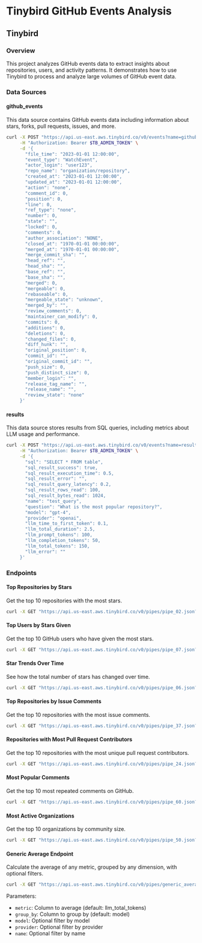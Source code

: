 
# Tinybird GitHub Events Analysis

## Tinybird

### Overview
This project analyzes GitHub events data to extract insights about repositories, users, and activity patterns. It demonstrates how to use Tinybird to process and analyze large volumes of GitHub event data.

### Data Sources

#### github_events
This data source contains GitHub events data including information about stars, forks, pull requests, issues, and more.

```bash
curl -X POST "https://api.us-east.aws.tinybird.co/v0/events?name=github_events" \
     -H "Authorization: Bearer $TB_ADMIN_TOKEN" \
     -d '{
       "file_time": "2023-01-01 12:00:00",
       "event_type": "WatchEvent",
       "actor_login": "user123",
       "repo_name": "organization/repository",
       "created_at": "2023-01-01 12:00:00",
       "updated_at": "2023-01-01 12:00:00",
       "action": "none",
       "comment_id": 0,
       "position": 0,
       "line": 0,
       "ref_type": "none",
       "number": 0,
       "state": "",
       "locked": 0,
       "comments": 0,
       "author_association": "NONE",
       "closed_at": "1970-01-01 00:00:00",
       "merged_at": "1970-01-01 00:00:00",
       "merge_commit_sha": "",
       "head_ref": "",
       "head_sha": "",
       "base_ref": "",
       "base_sha": "",
       "merged": 0,
       "mergeable": 0,
       "rebaseable": 0,
       "mergeable_state": "unknown",
       "merged_by": "",
       "review_comments": 0,
       "maintainer_can_modify": 0,
       "commits": 0,
       "additions": 0,
       "deletions": 0,
       "changed_files": 0,
       "diff_hunk": "",
       "original_position": 0,
       "commit_id": "",
       "original_commit_id": "",
       "push_size": 0,
       "push_distinct_size": 0,
       "member_login": "",
       "release_tag_name": "",
       "release_name": "",
       "review_state": "none"
     }'
```

#### results
This data source stores results from SQL queries, including metrics about LLM usage and performance.

```bash
curl -X POST "https://api.us-east.aws.tinybird.co/v0/events?name=results" \
     -H "Authorization: Bearer $TB_ADMIN_TOKEN" \
     -d '{
       "sql": "SELECT * FROM table",
       "sql_result_success": true,
       "sql_result_execution_time": 0.5,
       "sql_result_error": "",
       "sql_result_query_latency": 0.2,
       "sql_result_rows_read": 100,
       "sql_result_bytes_read": 1024,
       "name": "test_query",
       "question": "What is the most popular repository?",
       "model": "gpt-4",
       "provider": "openai",
       "llm_time_to_first_token": 0.1,
       "llm_total_duration": 2.5,
       "llm_prompt_tokens": 100,
       "llm_completion_tokens": 50,
       "llm_total_tokens": 150,
       "llm_error": ""
     }'
```

### Endpoints

#### Top Repositories by Stars
Get the top 10 repositories with the most stars.

```bash
curl -X GET "https://api.us-east.aws.tinybird.co/v0/pipes/pipe_02.json?token=$TB_ADMIN_TOKEN"
```

#### Top Users by Stars Given
Get the top 10 GitHub users who have given the most stars.

```bash
curl -X GET "https://api.us-east.aws.tinybird.co/v0/pipes/pipe_07.json?token=$TB_ADMIN_TOKEN"
```

#### Star Trends Over Time
See how the total number of stars has changed over time.

```bash
curl -X GET "https://api.us-east.aws.tinybird.co/v0/pipes/pipe_06.json?token=$TB_ADMIN_TOKEN"
```

#### Top Repositories by Issue Comments
Get the top 10 repositories with the most issue comments.

```bash
curl -X GET "https://api.us-east.aws.tinybird.co/v0/pipes/pipe_37.json?token=$TB_ADMIN_TOKEN"
```

#### Repositories with Most Pull Request Contributors
Get the top 10 repositories with the most unique pull request contributors.

```bash
curl -X GET "https://api.us-east.aws.tinybird.co/v0/pipes/pipe_24.json?token=$TB_ADMIN_TOKEN"
```

#### Most Popular Comments
Get the top 10 most repeated comments on GitHub.

```bash
curl -X GET "https://api.us-east.aws.tinybird.co/v0/pipes/pipe_60.json?token=$TB_ADMIN_TOKEN"
```

#### Most Active Organizations
Get the top 10 organizations by community size.

```bash
curl -X GET "https://api.us-east.aws.tinybird.co/v0/pipes/pipe_50.json?token=$TB_ADMIN_TOKEN"
```

#### Generic Average Endpoint
Calculate the average of any metric, grouped by any dimension, with optional filters.

```bash
curl -X GET "https://api.us-east.aws.tinybird.co/v0/pipes/generic_average_endpoint.json?token=$TB_ADMIN_TOKEN&metric=llm_total_tokens&group_by=model&provider=openai"
```

Parameters:
- `metric`: Column to average (default: llm_total_tokens)
- `group_by`: Column to group by (default: model)
- `model`: Optional filter by model
- `provider`: Optional filter by provider
- `name`: Optional filter by name
